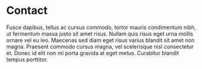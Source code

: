 # Contact

Fusce dapibus, tellus ac cursus commodo, tortor mauris condimentum nibh, ut fermentum massa justo sit amet risus. Nullam quis risus eget urna mollis ornare vel eu leo. Maecenas sed diam eget risus varius blandit sit amet non magna. Praesent commodo cursus magna, vel scelerisque nisl consectetur et. Donec id elit non mi porta gravida at eget metus. Curabitur blandit tempus porttitor.